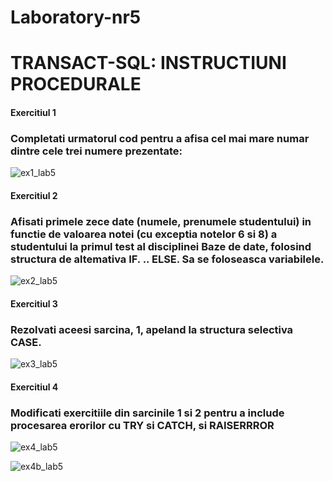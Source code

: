 # Laboratory-nr5
<h1> TRANSACT-SQL: INSTRUCTIUNI PROCEDURALE </h1>
<h4>Exercitiul 1 </h4>
<h3> Completati urmatorul cod pentru a afisa cel mai mare numar dintre cele trei numere prezentate: </h3>

![ex1_lab5](https://user-images.githubusercontent.com/33803222/47732743-82476e00-dc6f-11e8-93e2-de087c388dce.PNG)


<h4>Exercitiul 2 </h4>
<h3>  Afisati primele zece date (numele, prenumele studentului) in functie de valoarea notei (cu exceptia notelor 6 si 8)
a studentului la primul test al disciplinei Baze de date, folosind structura de altemativa IF. .. ELSE. Sa se foloseasca variabilele.
 </h3>

![ex2_lab5](https://user-images.githubusercontent.com/33803222/47732747-85425e80-dc6f-11e8-9309-be052c66baa3.PNG)


<h4>Exercitiul 3 </h4>
<h3> Rezolvati aceesi sarcina, 1, apeland la structura selectiva CASE. </h3>

![ex3_lab5](https://user-images.githubusercontent.com/33803222/47732757-8a071280-dc6f-11e8-8034-72cf5df8a684.PNG)


<h4>Exercitiul 4 </h4>
<h3> Modificati exercitiile din sarcinile 1 si 2 pentru a include procesarea erorilor cu TRY si CATCH, si RAISERRROR </h3>

![ex4_lab5](https://user-images.githubusercontent.com/33803222/47732764-8c696c80-dc6f-11e8-8d80-ed4155f2cb3f.PNG)

![ex4b_lab5](https://user-images.githubusercontent.com/33803222/49696031-614a3500-fbac-11e8-8a1a-f7f3a11bfb6a.PNG)

